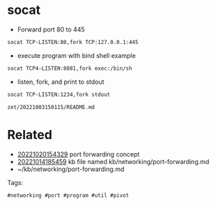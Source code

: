 # socat

- Forward port 80 to 445
```bash
socat TCP-LISTEN:80,fork TCP:127.0.0.1:445
```

- execute program with bind shell example
```bash
socat TCP4-LISTEN:8081,fork exec:/bin/sh
```

- listen, fork, and print to stdout
```bash
socat TCP-LISTEN:1234,fork stdout
```

` zet/20221003150115/README.md `

# Related

- [20221020154329](/zet/20221020154329/README.md) port forwarding concept
- [20221014185459](/zet/20221014185459/README.md) kb file named kb/networking/port-forwarding.md
- ~/kb/networking/port-forwarding.md

Tags:

    #networking #port #program #util #pivot
